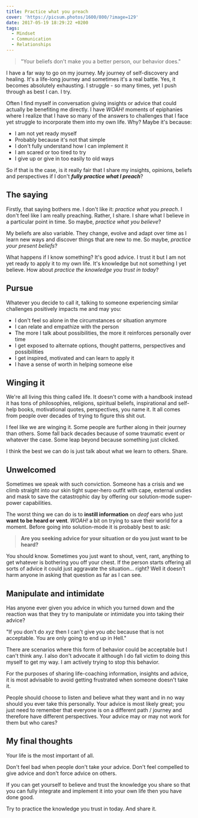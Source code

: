 ```yaml
---
title: Practice what you preach
cover: 'https://picsum.photos/1600/800/?image=129'
date: 2017-05-19 18:29:22 +0200
tags:
  - Mindset
  - Communication
  - Relationships
---
```


> "Your beliefs don't make you a better person, our behavior does."

I have a far way to go on my journey. My journey of self-discovery and healing.
It's a life-long journey and sometimes it's a real battle. Yes, it becomes
absolutely exhausting. I struggle - so many times, yet I push through as best
I can. I try.

Often I find myself in conversation giving insights or advice that could actually
be benefiting me directly. I have _WOAH!_ moments of epiphanies where I realize that I have
so many of the answers to challenges that I face yet struggle to incorporate them
into my own life. Why? Maybe it's because:

- I am not yet ready myself
- Probably because it's not that simple
- I don't fully understand how I can implement it
- I am scared or too tired to try
- I give up or give in too easily to old ways

So if that is the case, is it really fair that I share my insights, opinions,
beliefs and perspectives if I don't **_fully practice what I preach_**?

## The saying

Firstly, that saying bothers me. I don't like it: _practice what you preach_.
I don't feel like I am really preaching. Rather, I share. I share what I believe
in a particular point in time. So maybe, _practice what you believe_?

My beliefs are also variable. They change, evolve and adapt over time as I learn
new ways and discover things that are new to me. So maybe,
_practice your present beliefs_?

What happens if I know something? It's good advice. I trust it but I am not yet
ready to apply it to my own life. It's knowledge but not something I yet believe.
How about _practice the knowledge you trust in today_?

## Pursue

Whatever you decide to call it, talking to someone experiencing similar
challenges positively impacts me and may you:

- I don't feel so alone in the circumstances or situation anymore
- I can relate and empathize with the person
- The more I talk about possibilities, the more it reinforces personally over time
- I get exposed to alternate options, thought patterns, perspectives and possibilities
- I get inspired, motivated and can learn to apply it
- I have a sense of worth in helping someone else

## Winging it

We're all living this thing called life. It doesn't come with a handbook instead
it has tons of philosophies, religions, spiritual beliefs, inspirational and
self-help books, motivational quotes, perspectives, you name it. It all comes
from people over decades of trying to figure this shit out.

I feel like we are winging it. Some people are further along in their journey
than others. Some fall back decades because of some traumatic event or whatever
the case. Some leap beyond because something just clicked.

I think the best we can do is just talk about what we learn to others. Share.

## Unwelcomed

Sometimes we speak with such conviction. Someone has a crisis and we climb straight into
our skin tight super-hero outfit with cape, external undies and mask to save
the catastrophic day by offering our solution-mode super-power capabilities.

The worst thing we can do is to **instill information** on _deaf_ ears who just **want
to be heard or vent**. _WOAH!_ a bit on trying to save their world for a moment.
Before going into solution-mode it is probably best to ask:

> **Are you seeking advice for your situation or do you just want to be heard?**

You should know. Sometimes you just want to shout, vent, rant, anything to get
whatever is bothering you off your chest. If the person starts offering all
sorts of advice it could just aggravate the situation... right? Well it doesn't
harm anyone in asking that question as far as I can see.

## Manipulate and intimidate

Has anyone ever given you advice in which you turned down and the reaction was
that they try to manipulate or intimidate you into taking their advice?

"If you don't do _xyz_ then I can't give you _abc_ because that is not
acceptable. You are only going to end up in Hell."

There are scenarios where this form of behavior could be acceptable but
I can't think any. I also don't advocate it although I do fall victim to
doing this myself to get my way. I am actively trying to stop this behavior.

For the purposes of sharing life-coaching information, insights and advice, it
is most advisable to avoid getting frustrated when someone doesn't take it.

People should choose to listen and believe what they want and in no way should
you ever take this personally. Your advice is most likely great; you just need
to remember that everyone is on a different path / journey and therefore have
different perspectives. Your advice may or may not work for them but who cares?

## My final thoughts

Your life is the most important of all.

Don't feel bad when people don't take your advice. Don't feel compelled to
give advice and don't force advice on others.

If you can get yourself to believe and trust the knowledge you share so that
you can fully integrate and implement it into your own life then you have done
good.

Try to practice the knowledge you trust in today. And share it.
